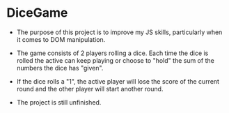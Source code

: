 # DiceGame

* The purpose of this project is to improve my JS skills, particularly when it comes to DOM manipulation.

* The game consists of 2 players rolling a dice. Each time the dice is rolled the active can keep playing or choose to "hold" the sum of the numbers the dice has "given".

* If the dice rolls a "1", the active player will lose the score of the current round and the other player will start another round.

* The project is still unfinished.